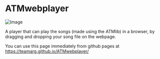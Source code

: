 # ATMwebplayer
![Image](http://www.team-arg.org/images/tools/ATMwebplayer.png)

A player that can play the songs (made using the ATMlib) in a browser, by dragging and dropping your song file on the webpage.

You can use this page immediately from github pages at https://teamarg.github.io/ATMwebplayer/
